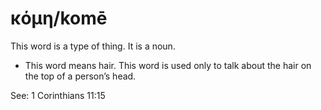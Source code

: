 # κόμη/komē
This word is a type of thing. It is a noun.
* This word means hair. This word is used only to talk about the hair on the top of a person’s head.

See: 1 Corinthians 11:15
